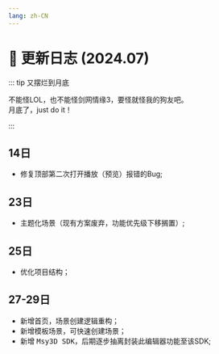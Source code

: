 ```yaml
---
lang: zh-CN
---
```


# :date: 更新日志 (2024.07)

::: tip 又摆烂到月底

不能怪LOL，也不能怪剑网情缘3，要怪就怪我的狗友吧。<br />
月底了，just do it！

:::

## 14日
* 修复顶部第二次打开播放（预览）报错的Bug;

## 23日
* 主题化场景（现有方案废弃，功能优先级下移搁置）;

## 25日
* 优化项目结构；

## 27-29日
* 新增首页，场景创建逻辑重构；
* 新增模板场景，可快速创建场景；
* 新增 <kbd>Msy3D SDK</kbd>，后期逐步抽离封装此编辑器功能至该SDK;